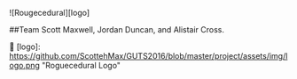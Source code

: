 ![Rougecedural][logo]


##Team
Scott Maxwell, Jordan Duncan, and Alistair Cross.

💯
[logo]: https://github.com/ScottehMax/GUTS2016/blob/master/project/assets/img/logo.png "Roguecedural Logo"